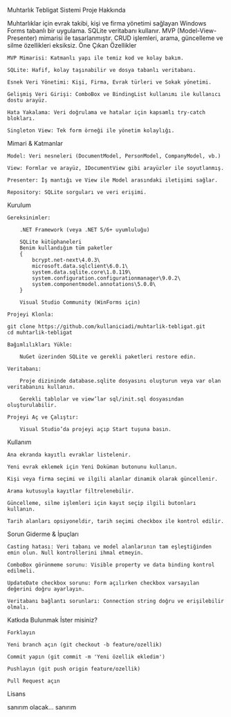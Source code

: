 Muhtarlık Tebligat Sistemi
Proje Hakkında

Muhtarlıklar için evrak takibi, kişi ve firma yönetimi sağlayan Windows Forms tabanlı bir uygulama.
SQLite veritabanı kullanır.
MVP (Model-View-Presenter) mimarisi ile tasarlanmıştır.
CRUD işlemleri, arama, güncelleme ve silme özellikleri eksiksiz.
Öne Çıkan Özellikler

    MVP Mimarisi: Katmanlı yapı ile temiz kod ve kolay bakım.

    SQLite: Hafif, kolay taşınabilir ve dosya tabanlı veritabanı.

    Esnek Veri Yönetimi: Kişi, Firma, Evrak türleri ve Sokak yönetimi.

    Gelişmiş Veri Girişi: ComboBox ve BindingList kullanımı ile kullanıcı dostu arayüz.

    Hata Yakalama: Veri doğrulama ve hatalar için kapsamlı try-catch blokları.

    Singleton View: Tek form örneği ile yönetim kolaylığı.

Mimari & Katmanlar

    Model: Veri nesneleri (DocumentModel, PersonModel, CompanyModel, vb.)

    View: Formlar ve arayüz, IDocumentView gibi arayüzler ile soyutlanmış.

    Presenter: İş mantığı ve View ile Model arasındaki iletişimi sağlar.

    Repository: SQLite sorguları ve veri erişimi.

Kurulum

    Gereksinimler:

        .NET Framework (veya .NET 5/6+ uyumluluğu)

        SQLite kütüphaneleri
        Benim kullandığım tüm paketler 
        {
            bcrypt.net-next\4.0.3\
            microsoft.data.sqlclient\6.0.1\
            system.data.sqlite.core\1.0.119\
            system.configuration.configurationmanager\9.0.2\
            system.componentmodel.annotations\5.0.0\
        }

        Visual Studio Community (WinForms için)

    Projeyi Klonla:

    git clone https://github.com/kullaniciadi/muhtarlik-tebligat.git
    cd muhtarlik-tebligat

    Bağımlılıkları Yükle:

        NuGet üzerinden SQLite ve gerekli paketleri restore edin.

    Veritabanı:

        Proje dizininde database.sqlite dosyasını oluşturun veya var olan veritabanını kullanın.

        Gerekli tablolar ve view’lar sql/init.sql dosyasından oluşturulabilir.

    Projeyi Aç ve Çalıştır:

        Visual Studio’da projeyi açıp Start tuşuna basın.

Kullanım

    Ana ekranda kayıtlı evraklar listelenir.

    Yeni evrak eklemek için Yeni Doküman butonunu kullanın.

    Kişi veya firma seçimi ve ilgili alanlar dinamik olarak güncellenir.

    Arama kutusuyla kayıtlar filtrelenebilir.

    Güncelleme, silme işlemleri için kayıt seçip ilgili butonları kullanın.

    Tarih alanları opsiyoneldir, tarih seçimi checkbox ile kontrol edilir.

Sorun Giderme & İpuçları

    Casting hatası: Veri tabanı ve model alanlarının tam eşleştiğinden emin olun. Null kontrollerini ihmal etmeyin.

    ComboBox görünmeme sorunu: Visible property ve data binding kontrol edilmeli.

    UpdateDate checkbox sorunu: Form açılırken checkbox varsayılan değerini doğru ayarlayın.

    Veritabanı bağlantı sorunları: Connection string doğru ve erişilebilir olmalı.

Katkıda Bulunmak İster misiniz?

    Forklayın

    Yeni branch açın (git checkout -b feature/ozellik)

    Commit yapın (git commit -m 'Yeni özellik ekledim')

    Pushlayın (git push origin feature/ozellik)

    Pull Request açın

Lisans

sanırım olacak... sanırım
